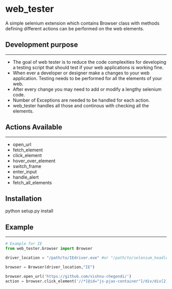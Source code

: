 
# web_tester

A simple selenium extension which contains Browser class with methods defining different actions can be performed on the web elements.

## Development purpose

---

- The goal of web tester is to reduce the code complexities for developing a testing script that should test if your web applications is working fine.
- When ever a developer or designer make a changes to your web application. Testing needs to be performed for all the elements of your web.
- After every change you may need to add or modify a lengthy selenium code.
- Number of Exceptions are needed to be handled for each action.
- web_tester handles all those and continous with checking all the elements.

## Actions Available

---

- open_url
- fetch_element
- click_element
- hover_over_element
- switch_frame
- enter_input
- handle_alert
- fetch_all_elements

## Installation

python setup.py install

## Example

---

``` python
# Example for IE
from web_tester.browser import Browser

driver_location = "/path/to/IEdriver.exe" #or "/path/to/selenium_headless_ie.exe"

browser = Browser(driver_location,"IE")

browser.open_url('https://github.com/vishnu-chegondi/')
action = browser.click_element('//*[@id="js-pjax-container"]/div/div[2]/div[3]/div[1]/div/ol/li[3]/span/span/a',"Unable to navigate to project")

```